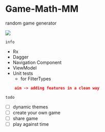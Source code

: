 # Game-Math-MM
random game generator

![](https://media.giphy.com/media/Qa46eDNLvQnMtqlJaB/giphy.gif)

`info`
* Rx
* Dagger
* Navigation Component
* ViewModel
* Unit tests 
  * for FilterTypes

```Json
    aim -> adding features in a clean way
```

`todo`
  - [ ] dynamic themes
  - [ ] create your own game
  - [ ] share game
  - [ ] play against time
